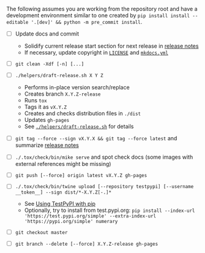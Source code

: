 <!---
  Copyright and other protections apply. Please see the accompanying LICENSE file for
  rights and restrictions governing use of this software. All rights not expressly
  waived or licensed are reserved. If that file is missing or appears to be modified
  from its original, then please contact the author before viewing or using this
  software in any capacity.

  !!!!!!!!!!!!!!!!!!!!!!!!!!!!!!!!!!!!!!!!!!!!!!!!!!!!!!!!!!!!!!!!!!!!
  !!!!!!!!!!!!!!! IMPORTANT: READ THIS BEFORE EDITING! !!!!!!!!!!!!!!!
  !!!!!!!!!!!!!!!!!!!!!!!!!!!!!!!!!!!!!!!!!!!!!!!!!!!!!!!!!!!!!!!!!!!!
  Please keep each sentence on its own unwrapped line.
  It looks like crap in a text editor, but it has no effect on rendering, and it allows much more useful diffs.
  Thank you!
-->

The following assumes you are working from the repository root and have a development environment similar to one created by ``pip install install --editable '.[dev]' && python -m pre_commit install``.

* [ ] Update docs and commit
  * Solidify current release start section for next release in [release notes](../docs/notes.md)
  * If necessary, update copyright in [``LICENSE``](../LICENSE) and [``mkdocs.yml``](../mkdocs.yml)

* [ ] ``git clean -Xdf [-n] [...]``

* [ ] ``./helpers/draft-release.sh X Y Z``
  * Performs in-place version search/replace
  * Creates branch ``X.Y.Z-release``
  * Runs ``tox``
  * Tags it as ``vX.Y.Z``
  * Creates and checks distribution files in ``./dist``
  * Updates ``gh-pages``
  * See [``./helpers/draft-release.sh``](draft-release.sh) for details

* [ ] ``git tag --force --sign vX.Y.X && git tag --force latest`` and summarize [release notes](../docs/notes.md)

* [ ] ``./.tox/check/bin/mike serve`` and spot check docs (some images with external references might be missing)

* [ ] ``git push [--force] origin latest vX.Y.Z gh-pages``

* [ ] ``./.tox/check/bin/twine upload [--repository testpypi] [--username __token__] --sign dist/*-X.Y.Z[-.]*``
  * See [Using TestPyPI with pip](https://packaging.python.org/guides/using-testpypi/#using-testpypi-with-pip)
  * Optionally, try to install from test.pypi.org: ``pip install --index-url 'https://test.pypi.org/simple' --extra-index-url 'https://pypi.org/simple' numerary``

* [ ] ``git checkout master``

* [ ] ``git branch --delete [--force] X.Y.Z-release gh-pages``
